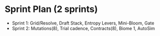 # Sprint Plan (2 sprints)
- Sprint 1: Grid/Resolve, Draft Stack, Entropy Levers, Mini-Bloom, Gate
- Sprint 2: Mutations(8), Trial cadence, Contracts(8), Biome 1, AutoSim
